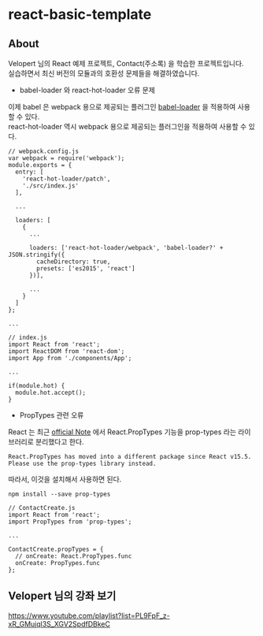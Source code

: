 # react-basic-template

## About
Velopert 님의 React 예제 프로젝트, Contact(주소록) 을 학습한 프로젝트입니다.  
실습하면서 최신 버전의 모듈과의 호환성 문제들을 해결하였습니다.
- babel-loader 와 react-hot-loader 오류 문제

이제 babel 은 webpack 용으로 제공되는 플러그인 [babel-loader](https://github.com/babel/babel-loader) 을 적용하여 사용할 수 있다.  
react-hot-loader 역시 webpack 용으로 제공되는 플러그인을 적용하여 사용할 수 있다.
```
// webpack.config.js
var webpack = require('webpack');
module.exports = {
  entry: [
    'react-hot-loader/patch',
    './src/index.js'
  ],

  ...

  loaders: [
    {
      ...

      loaders: ['react-hot-loader/webpack', 'babel-loader?' + JSON.stringify({
        cacheDirectory: true,
        presets: ['es2015', 'react']
      })],

      ...
    }
  ]
};

...

// index.js
import React from 'react';
import ReactDOM from 'react-dom';
import App from './components/App';

...

if(module.hot) {
  module.hot.accept();
}
```
- PropTypes 관련 오류

React 는 최근 [official Note](https://reactjs.org/docs/typechecking-with-proptypes.html) 에서 React.PropTypes 기능을 prop-types 라는 라이브러리로 분리했다고 한다.
```
React.PropTypes has moved into a different package since React v15.5.
Please use the prop-types library instead.
```
따라서, 이것을 설치해서 사용하면 된다.
```
npm install --save prop-types

// ContactCreate.js
import React from 'react';
import PropTypes from 'prop-types';

...

ContactCreate.propTypes = {
  // onCreate: React.PropTypes.func
  onCreate: PropTypes.func
};
```

## Velopert 님의 강좌 보기
https://www.youtube.com/playlist?list=PL9FpF_z-xR_GMujql3S_XGV2SpdfDBkeC

